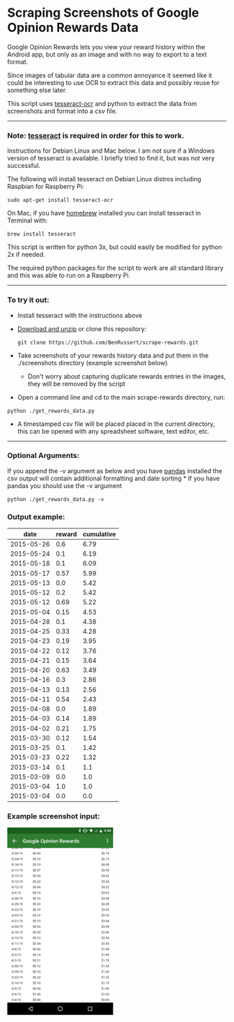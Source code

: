 # Scraping Screenshots of Google Opinion Rewards Data

Google Opinion Rewards lets you view your reward history within the Android app, but only as an image and with no way to export to a text format. 

Since images of tabular data are a common annoyance it seemed like it could be interesting to use OCR to extract this data and possibly reuse for something else later.

This script uses [tesseract-ocr](https://github.com/tesseract-ocr/tesseract) and python to extract the data from screenshots and format into a csv file.

------------------------
### Note: [tesseract](https://github.com/tesseract-ocr/tesseract) is required in order for this to work.

Instructions for Debian Linux and Mac below. I am not sure if a Windows version of tesseract is available. I briefly tried to find it, but was not very successful.
 
The following will install tesseract on Debian Linux distros including Raspbian for Raspberry Pi:
 
 ```
 sudo apt-get install tesseract-ocr
 ```
 
On Mac, if you have [homebrew](https://github.com/Homebrew/brew) installed you can install tesseract in Terminal with:
```
brew install tesseract
```

 
 This script is written for python 3x, but could easily be modified for python 2x if needed.
 
 The required python packages for the script to work are all standard library and this was able to run on a Raspberry Pi.
 
 --------------------
### To try it out:
* Install tesseract with the instructions above
* [Download and unzip](https://github.com/BenRussert/scrape-rewards/archive/master.zip) 
    or clone this repository:
    ```
    git clone https://github.com/BenRussert/scrape-rewards.git
    ```

* Take screenshots of your rewards history data and put them in the ./screenshots directory (example screenshot below)
    * Don't worry about capturing duplicate rewards entries in the images, they will be removed by the script

* Open a command line and cd to the main scrape-rewards directory, run:
```
python ./get_rewards_data.py
```
* A timestamped csv file will be placed placed in the current directory, this can be opened with any spreadsheet software, text editor, etc.
---
### Optional Arguments:
If you append the -v argument as below and you have [pandas](http://pandas.pydata.org/) installed the csv output will contain additional formatting and date sorting
    * If you have pandas you should use the -v argument
```
python ./get_rewards_data.py -v
```

### Output example:

| date       | reward | cumulative | 
|------------|--------|------------| 
| 2015-05-26 | 0.6    | 6.79       | 
| 2015-05-24 | 0.1    | 6.19       | 
| 2015-05-18 | 0.1    | 6.09       | 
| 2015-05-17 | 0.57   | 5.99       | 
| 2015-05-13 | 0.0    | 5.42       | 
| 2015-05-12 | 0.2    | 5.42       | 
| 2015-05-12 | 0.69   | 5.22       | 
| 2015-05-04 | 0.15   | 4.53       | 
| 2015-04-28 | 0.1    | 4.38       | 
| 2015-04-25 | 0.33   | 4.28       | 
| 2015-04-23 | 0.19   | 3.95       | 
| 2015-04-22 | 0.12   | 3.76       | 
| 2015-04-21 | 0.15   | 3.64       | 
| 2015-04-20 | 0.63   | 3.49       | 
| 2015-04-16 | 0.3    | 2.86       | 
| 2015-04-13 | 0.13   | 2.56       | 
| 2015-04-11 | 0.54   | 2.43       | 
| 2015-04-08 | 0.0    | 1.89       | 
| 2015-04-03 | 0.14   | 1.89       | 
| 2015-04-02 | 0.21   | 1.75       | 
| 2015-03-30 | 0.12   | 1.54       | 
| 2015-03-25 | 0.1    | 1.42       | 
| 2015-03-23 | 0.22   | 1.32       | 
| 2015-03-14 | 0.1    | 1.1        | 
| 2015-03-09 | 0.0    | 1.0        | 
| 2015-03-04 | 1.0    | 1.0        | 
| 2015-03-04 | 0.0    | 0.0        | 

### Example screenshot input:

<a href="url"><img src="./screenshots/Screenshot1.png" align="left" height="430" width="243" ></a>
